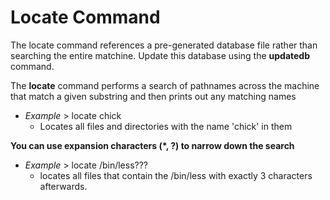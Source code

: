 # Locate Command

The locate command references a pre-generated database file rather than searching the entire matchine. Update this database using the **updatedb** command.

The **locate** command performs a search of pathnames across the machine that match a given substring and then prints out any matching names
- *Example* > locate chick
	- Locates all files and directories with the name 'chick' in them

**You can use expansion characters (*, ?) to narrow down the search**
- *Example* >  locate /bin/less???
	- locates all files that contain the /bin/less with exactly 3 characters afterwards.
